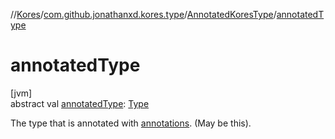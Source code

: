 //[Kores](../../../index.md)/[com.github.jonathanxd.kores.type](../index.md)/[AnnotatedKoresType](index.md)/[annotatedType](annotated-type.md)

# annotatedType

[jvm]\
abstract val [annotatedType](annotated-type.md): [Type](https://docs.oracle.com/javase/8/docs/api/java/lang/reflect/Type.html)

The type that is annotated with [annotations](annotations.md). (May be this).
